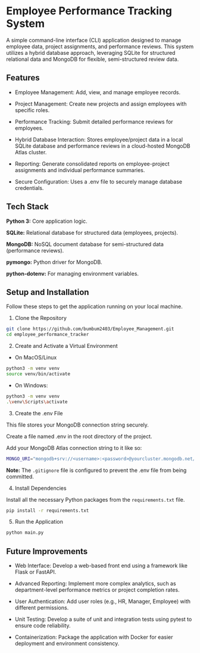 
# Employee Performance Tracking System


A simple command-line interface (CLI) application designed to manage employee data, project assignments, and performance reviews. This system utilizes a hybrid database approach, leveraging SQLite for structured relational data and MongoDB for flexible, semi-structured review data.



## Features

- Employee Management: Add, view, and manage employee records.

- Project Management: Create new projects and assign employees with specific roles.

- Performance Tracking: Submit detailed performance reviews for employees.

- Hybrid Database Interaction: Stores employee/project data in a local SQLite database and performance reviews in a cloud-hosted MongoDB Atlas cluster.

- Reporting: Generate consolidated reports on employee-project assignments and individual performance summaries.

- Secure Configuration: Uses a .env file to securely manage database credentials.


## Tech Stack


**Python 3:** Core application logic.

**SQLite:** Relational database for structured data (employees, projects).

**MongoDB:** NoSQL document database for semi-structured data (performance reviews).

**pymongo:** Python driver for MongoDB.

**python-dotenv:** For managing environment variables.




## Setup and Installation

Follow these steps to get the application running on your local machine.

1. Clone the Repository


```bash
git clone https://github.com/bumbum2403/Employee_Management.git
cd employee_performance_tracker
```

2. Create and Activate a Virtual Environment

- On MacOS/Linux

```bash
python3 -m venv venv
source venv/bin/activate
```
- On Windows:

```bash
python3 -m venv venv
.\venv\Scripts\activate
```

3. Create the .env File

This file stores your MongoDB connection string securely.

Create a file named .env in the root directory of the project.

Add your MongoDB Atlas connection string to it like so:

```bash
MONGO_URI="mongodb+srv://<username>:<password>@yourcluster.mongodb.net/?retryWrites=true&w=majority"
``` 

**Note:** The `.gitignore` file is configured to prevent the .env file from being committed.

4. Install Dependencies

Install all the necessary Python packages from the `requirements.txt` file.

```bash
pip install -r requirements.txt
```

5. Run the Application 

```bash
python main.py
``` 




## Future Improvements


- Web Interface: Develop a web-based front end using a framework like Flask or FastAPI.

- Advanced Reporting: Implement more complex analytics, such as department-level performance metrics or project completion rates.

- User Authentication: Add user roles (e.g., HR, Manager, Employee) with different permissions.

- Unit Testing: Develop a suite of unit and integration tests using pytest to ensure code reliability.

- Containerization: Package the application with Docker for easier deployment and environment consistency.


